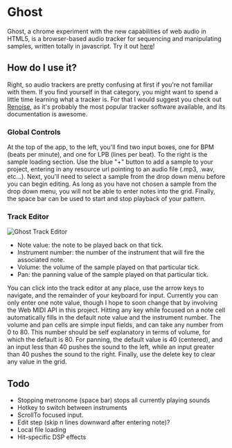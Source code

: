 # Ghost
Ghost, a chrome experiment with the new capabilities of web audio in HTML5,
is a browser-based audio tracker for sequencing and manipulating samples,
written totally in javascript. Try it out [here](http://nick-thompson.github.com/ghost/)!

## How do I use it?
Right, so audio trackers are pretty confusing at first if you're not familiar
with them. If you find yourself in that category, you might want to spend a
little time learning what a tracker is. For that I would suggest you check out
[Renoise](http://www.renoise.com/), as it's probably the most popular tracker
software available, and its documentation is awesome.

### Global Controls
At the top of the app, to the left, you'll find two input boxes, one for BPM
(beats per minute), and one for LPB (lines per beat). To the right is the sample
loading section. Use the blue "+" button to add a sample to your project, entering
in any resource url pointing to an audio file (.mp3, .wav, etc...). Next, you'll
need to select a sample from the drop down menu before you can begin editing.
As long as you have not chosen a sample from the drop down menu, you will not
be able to enter notes into the grid. Finally, the space bar can be used to
start and stop playback of your pattern.

### Track Editor

![Ghost Track Editor](https://raw.github.com/nick-thompson/ghost/master/public/editor-diagram.png)

* Note value: the note to be played back on that tick.
* Instrument number: the number of the instrument that will fire the associated note.
* Volume: the volume of the sample played on that particular tick.
* Pan: the panning value of the sample played on that particular tick.

You can click into the track editor at any place, use the arrow keys to navigate,
and the remainder of your keyboard for input. Currently you can only enter one
note value, though I hope to soon change that by involving the Web MIDI API in
this project. Hitting any key while focused on a note cell automatically fills in
the default note value and the instrument number. The volume and pan cells are
simple input fields, and can take any number from 0 to 80. This number should
be self explanatory in terms of volume, for which the default is 80. For panning,
the default value is 40 (centered), and an input less than 40 pushes the sound
to the left, while an input greater than 40 pushes the sound to the right. Finally,
use the delete key to clear any value in the grid.

## Todo
* Stopping metronome (space bar) stops all currently playing sounds
* Hotkey to switch between instruments
* ScrollTo focused input.
* Edit step (skip n lines downward after entering note)?
* Local file loading
* Hit-specific DSP effects
